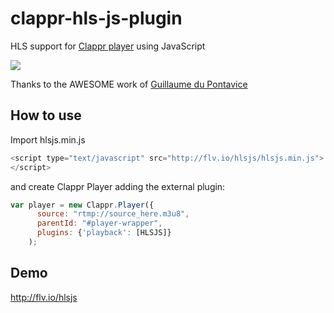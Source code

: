 clappr-hls-js-plugin
==================

HLS support for [Clappr player](http://github.com/clappr/clappr) using JavaScript

![](http://www.quickmeme.com/img/8d/8d30a19413145512ad5a05c46ec0da545df5ed79e113fcf076dc03c7514eb631.jpg)

Thanks to the AWESOME work of [Guillaume du Pontavice](https://github.com/mangui)

## How to use

Import hlsjs.min.js

```javascript
<script type="text/javascript" src="http://flv.io/hlsjs/hlsjs.min.js">
</script>
```
and create Clappr Player adding the external plugin:

```javascript
var player = new Clappr.Player({
      source: "rtmp://source_here.m3u8", 
      parentId: "#player-wrapper", 
      plugins: {'playback': [HLSJS]}
    );
```

## Demo

http://flv.io/hlsjs
